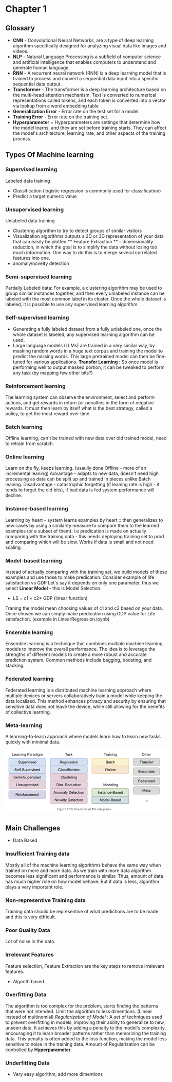 
# Chapter 1 

## Glossary

- **CNN** - Convolutional Neural Networks, are a type of deep learning algorithm specifically designed for analyzing visual data like images and videos.
- **NLP** - Natural Language Processing is a subfield of computer science and artificial intelligence that enables computers to understand and generate human language
- **RNN** - A recurrent neural network (RNN) is a deep learning model that is trained to process and convert a sequential data input into a specific sequential data output.
- **Transformer** - The transformer is a deep learning architecture based on the multi-head attention mechanism. Text is converted to numerical representations called tokens, and each token is converted into a vector via lookup from a word embedding table
- **Generalization Error** - Error rate on the test set for a model. 
- **Training Error** - Error rate on the training set. 
- **Hyperparameter** = Hyperparameters are settings that determine how the model learns, and they are set before training starts. They can affect the model's architecture, learning rate, and other aspects of the training process. 

## Types Of Machine learning

### Supervised learning

Labeled data training
- Classification (logistic regression is commonly used for classification)
- Predict a target numeric value

### Unsupervised learning

Unlabeled data training
- Clustering algorithm to try to detect groups of similar visitors
- Visualization algorithms outputs a 2D or 3D representation of your data that can easily be plotted
** Feature Extraction ** - dimensionality reduction, in which the goal is to simplify the data without losing too much information. One way to do this is to merge several correlated features into one. 
- anomaly/novelty detection

### Semi-supervised learning

Partially Labeled data: For example, a clustering algorithm may be used to group similar instances together, and then every unlabeled instance can be labeled with the most common label in its cluster. Once the whole dataset is labeled, it is possible to use any supervised learning algorithm.

### Self-supervised learning

- Generating a fully labeled dataset from a fully unlabeled one, once the whole dataset is labeled, any supervised learning algorithm can be used.
- Large language models (LLMs) are trained in a very similar way, by masking random words in a huge text corpus and training the model to predict the missing words. This large pretrained model can then be fine-tuned for various applications.
**Transfer Learning** : So once model is performing well to output masked portion, it can be tweaked to perform any task (by mapping few other bits?)

### Reinforcement learning

The learning system can observe the environment, select and perform actions, and get rewards in return (or penalties in the form of negative rewards. It must then learn by itself what is the best strategy, called a policy, to get the most reward over time

### Batch learning

Offline learning, can't be trained with new data over old trained model, need to retrain from scratch. 

### Online learning

Learn on the fly, keeps learning. (usaully done Offline - more of an incremental leaning)
Advantage - adapts to new data, doesn't need high processing as data can be split up and trained in pieces unlike Batch leaning. 
Disadvantage - catastrophic forgetting (if leaning rate is high - it tends to forget the old bits), if bad data is fed system performance will decline. 

### Instance-based learning

Learning by heart - system learns examples by heart :: then generalizes to new cases by using a similarity measure to compare them to the learned examples (or a subset of them).
i.e predication is made on actually comparing with the training data - this needs deploying training set to prod and comparing which will be slow. 
Works if data is small and not need scaling. 

### Model-based learning

Instead of actually comparing with the training set, we build models of these examples and use those to make predication. 
Consider example of life satisfaction vs GDP
Let's say it depends on only one parameter, thus we select **Linear Model** - this is Model Selection.
- LS = c1 + c2* GDP  (linear function)

Traning the model mean choosing values of c1 and c2 based on your data. 
Once chosen we can simply make predication using GDP value for Life satisfaction.  (example in LinearRegression.ipynb)

### Ensemble learning

Ensemble learning is a technique that combines multiple machine learning models to improve the overall performance. The idea is to leverage the strengths of different models to create a more robust and accurate prediction system. Common methods include bagging, boosting, and stacking.

### Federated learning 

Federated learning is a distributed machine learning approach where multiple devices or servers collaboratively train a model while keeping the data localized. This method enhances privacy and security by ensuring that sensitive data does not leave the device, while still allowing for the benefits of collective learning.

### Meta-learning

A learning-to-learn approach where models learn how to learn new tasks quickly with minimal data.


![Alt text](../images/MLCategories.png "ML Categories")


## Main Challenges

- Data Based 

### Insufficient Training data

Mostly all of the machine learning algorithms behave the same way when trained on more and more data. As we train with more data algorithm becomes less significant and performance is similar. 
Thus, amount of data has much higher role on how model behave. 
But if data is less, algorithm plays a very important role. 

### Non-representive Training data

Training data should be representive of what predictions are to be made and this is very difficult. 

### Poor Quality Data

Lot of noise in the data. 

### Irrelevant Features

Feature selection, Feature Extraction are the key steps to remove irrelevant features. 

- Algorith based 

### Overfitting Data

The algorithm is too complex for the problem, starts finding the patterns that were not intended. 
Limit the algorithm to less dimentions. (Linear instead of multinomial)
*Regularization of Model* :  A set of techniques used to prevent overfitting in models, improving their ability to generalize to new, unseen data. It achieves this by adding a penalty to the model's complexity, encouraging it to learn broader patterns rather than memorizing the training data. This penalty is often added to the loss function, making the model less sensitive to noise in the training data. 
Amount of Regularization can be controlled by **Hyperparameter**. 

### Underfitting Data

- Very easy algorithm, add more dimentions
